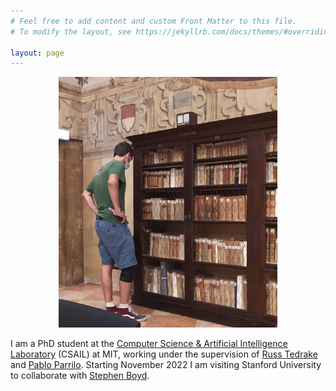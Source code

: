 ```yaml
---
# Feel free to add content and custom Front Matter to this file.
# To modify the layout, see https://jekyllrb.com/docs/themes/#overriding-theme-defaults

layout: page
---
```


<p align="center">
<img src="me.jpg" alt="drawing" width="350px"/>
</p>

I am a PhD student at the [Computer Science & Artificial Intelligence Laboratory](https://www.csail.mit.edu) (CSAIL) at MIT, working under the supervision of [Russ Tedrake](http://groups.csail.mit.edu/locomotion/russt.html) and [Pablo Parrilo](https://www.mit.edu/~parrilo/).
Starting November 2022 I am visiting Stanford University to collaborate with [Stephen Boyd](https://web.stanford.edu/~boyd/).
